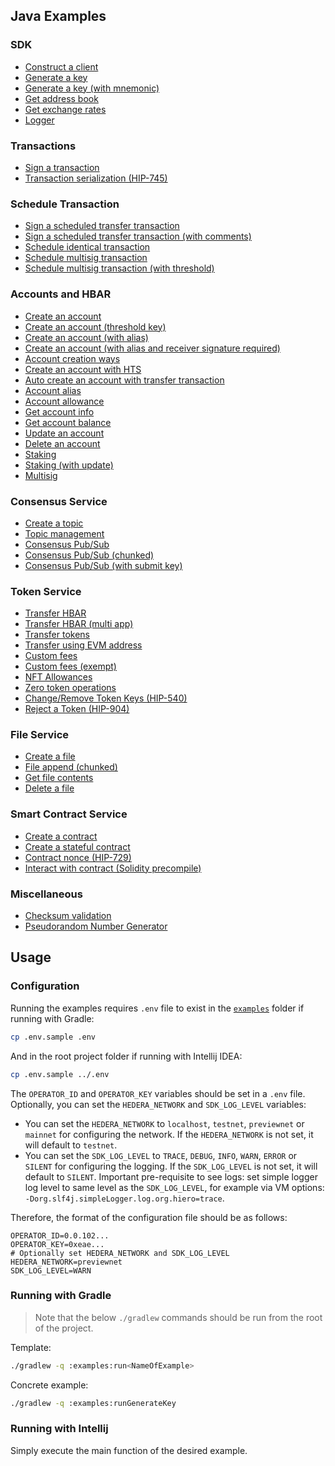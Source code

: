 ## Java Examples

### SDK

- [Construct a client](https://github.com/hiero-ledger/hiero-sdk-java/blob/main/examples/src/main/java/com/hedera/hashgraph/sdk/examples/ConstructClientExample.java)
- [Generate a key](https://github.com/hiero-ledger/hiero-sdk-java/blob/main/examples/src/main/java/com/hedera/hashgraph/sdk/examples/GenerateKeyExample.java)
- [Generate a key (with mnemonic)](https://github.com/hiero-ledger/hiero-sdk-java/blob/main/examples/src/main/java/com/hedera/hashgraph/sdk/examples/GenerateKeyWithMnemonicExample.java)
- [Get address book](https://github.com/hiero-ledger/hiero-sdk-java/blob/main/examples/src/main/java/com/hedera/hashgraph/sdk/examples/GetAddressBookExample.java)
- [Get exchange rates](https://github.com/hiero-ledger/hiero-sdk-java/blob/main/examples/src/main/java/com/hedera/hashgraph/sdk/examples/GetExchangeRatesExample.java)
- [Logger](https://github.com/hiero-ledger/hiero-sdk-java/blob/main/examples/src/main/java/com/hedera/hashgraph/sdk/examples/LoggerFunctionalitiesExample.java)

### Transactions

- [Sign a transaction](https://github.com/hiero-ledger/hiero-sdk-java/blob/main/examples/src/main/java/com/hedera/hashgraph/sdk/examples/SignTransactionExample.java)
- [Transaction serialization (HIP-745)](https://github.com/hiero-ledger/hiero-sdk-java/blob/main/examples/src/main/java/com/hedera/hashgraph/sdk/examples/TransactionSerializationExample.java)

### Schedule Transaction

- [Sign a scheduled transfer transaction](https://github.com/hiero-ledger/hiero-sdk-java/blob/main/examples/src/main/java/com/hedera/hashgraph/sdk/examples/ScheduleExample.java)
- [Sign a scheduled transfer transaction (with comments)](https://github.com/hiero-ledger/hiero-sdk-java/blob/main/examples/src/main/java/com/hedera/hashgraph/sdk/examples/ScheduledTransferExample.java)
- [Schedule identical transaction](https://github.com/hiero-ledger/hiero-sdk-java/blob/main/examples/src/main/java/com/hedera/hashgraph/sdk/examples/ScheduleIdenticalTransactionExample.java)
- [Schedule multisig transaction](https://github.com/hiero-ledger/hiero-sdk-java/blob/main/examples/src/main/java/com/hedera/hashgraph/sdk/examples/ScheduleMultiSigTransactionExample.java)
- [Schedule multisig transaction (with threshold)](https://github.com/hiero-ledger/hiero-sdk-java/blob/main/examples/src/main/java/com/hedera/hashgraph/sdk/examples/ScheduledTransactionMultiSigThresholdExample.java)

### Accounts and HBAR

- [Create an account](https://github.com/hiero-ledger/hiero-sdk-java/blob/main/examples/src/main/java/com/hedera/hashgraph/sdk/examples/CreateAccountExample.java)
- [Create an account (threshold key)](https://github.com/hiero-ledger/hiero-sdk-java/blob/main/examples/src/main/java/com/hedera/hashgraph/sdk/examples/CreateAccountThresholdKeyExample.java)
- [Create an account (with alias)](https://github.com/hiero-ledger/hiero-sdk-java/blob/main/examples/src/main/java/com/hedera/hashgraph/sdk/examples/CreateAccountWithAliasExample.java)
- [Create an account (with alias and receiver signature required)](https://github.com/hiero-ledger/hiero-sdk-java/blob/main/examples/src/main/java/com/hedera/hashgraph/sdk/examples/CreateAccountWithAliasAndReceiverSignatureRequiredExample.java)
- [Account creation ways](https://github.com/hiero-ledger/hiero-sdk-java/blob/main/examples/src/main/java/com/hedera/hashgraph/sdk/examples/AccountCreationWaysExample.java)
- [Create an account with HTS](https://github.com/hiero-ledger/hiero-sdk-java/blob/main/examples/src/main/java/com/hedera/hashgraph/sdk/examples/AccountCreateWithHtsExample.java)
- [Auto create an account with transfer transaction](https://github.com/hiero-ledger/hiero-sdk-java/blob/main/examples/src/main/java/com/hedera/hashgraph/sdk/examples/AutoCreateAccountTransferTransactionExample.java)
- [Account alias](https://github.com/hiero-ledger/hiero-sdk-java/blob/main/examples/src/main/java/com/hedera/hashgraph/sdk/examples/AccountAliasExample.java)
- [Account allowance](https://github.com/hiero-ledger/hiero-sdk-java/blob/main/examples/src/main/java/com/hedera/hashgraph/sdk/examples/AccountAllowanceExample.java)
- [Get account info](https://github.com/hiero-ledger/hiero-sdk-java/blob/main/examples/src/main/java/com/hedera/hashgraph/sdk/examples/GetAccountInfoExample.java)
- [Get account balance](https://github.com/hiero-ledger/hiero-sdk-java/blob/main/examples/src/main/java/com/hedera/hashgraph/sdk/examples/GetAccountBalanceExample.java)
- [Update an account](https://github.com/hiero-ledger/hiero-sdk-java/blob/main/examples/src/main/java/com/hedera/hashgraph/sdk/examples/UpdateAccountPublicKeyExample.java)
- [Delete an account](https://github.com/hiero-ledger/hiero-sdk-java/blob/main/examples/src/main/java/com/hedera/hashgraph/sdk/examples/DeleteAccountExample.java)
- [Staking](https://github.com/hiero-ledger/hiero-sdk-java/blob/main/examples/src/main/java/com/hedera/hashgraph/sdk/examples/StakingExample.java)
- [Staking (with update)](https://github.com/hiero-ledger/hiero-sdk-java/blob/main/examples/src/main/java/com/hedera/hashgraph/sdk/examples/StakingWithUpdateExample.java)
- [Multisig](https://github.com/hiero-ledger/hiero-sdk-java/blob/main/examples/src/main/java/com/hedera/hashgraph/sdk/examples/MultiSigOfflineExample.java)

### Consensus Service

- [Create a topic](https://github.com/hiero-ledger/hiero-sdk-java/blob/main/examples/src/main/java/com/hedera/hashgraph/sdk/examples/CreateTopicExample.java)
- [Topic management](https://github.com/hiero-ledger/hiero-sdk-java/blob/main/examples/src/main/java/com/hedera/hashgraph/sdk/examples/TopicWithAdminKeyExample.java)
- [Consensus Pub/Sub](https://github.com/hiero-ledger/hiero-sdk-java/blob/main/examples/src/main/java/com/hedera/hashgraph/sdk/examples/ConsensusPubSubExample.java)
- [Consensus Pub/Sub (chunked)](https://github.com/hiero-ledger/hiero-sdk-java/blob/main/examples/src/main/java/com/hedera/hashgraph/sdk/examples/ConsensusPubSubChunkedExample.java)
- [Consensus Pub/Sub (with submit key)](https://github.com/hiero-ledger/hiero-sdk-java/blob/main/examples/src/main/java/com/hedera/hashgraph/sdk/examples/ConsensusPubSubWithSubmitKeyExample.java)

### Token Service

- [Transfer HBAR](https://github.com/hiero-ledger/hiero-sdk-java/blob/main/examples/src/main/java/com/hedera/hashgraph/sdk/examples/TransferCryptoExample.java)
- [Transfer HBAR (multi app)](https://github.com/hiero-ledger/hiero-sdk-java/blob/main/examples/src/main/java/com/hedera/hashgraph/sdk/examples/MultiAppTransferExample.java)
- [Transfer tokens](https://github.com/hiero-ledger/hiero-sdk-java/blob/main/examples/src/main/java/com/hedera/hashgraph/sdk/examples/TransferTokensExample.java)
- [Transfer using EVM address](https://github.com/hiero-ledger/hiero-sdk-java/blob/main/examples/src/main/java/com/hedera/hashgraph/sdk/examples/TransferUsingEvmAddressExample.java)
- [Custom fees](https://github.com/hiero-ledger/hiero-sdk-java/blob/main/examples/src/main/java/com/hedera/hashgraph/sdk/examples/CustomFeesExample.java)
- [Custom fees (exempt)](https://github.com/hiero-ledger/hiero-sdk-java/blob/main/examples/src/main/java/com/hedera/hashgraph/sdk/examples/ExemptCustomFeesExample.java)
- [NFT Allowances](https://github.com/hiero-ledger/hiero-sdk-java/blob/main/examples/src/main/java/com/hedera/hashgraph/sdk/examples/NftAddRemoveAllowancesExample.java)
- [Zero token operations](https://github.com/hiero-ledger/hiero-sdk-java/blob/main/examples/src/main/java/com/hedera/hashgraph/sdk/examples/ZeroTokenOperationsExample.java)
- [Change/Remove Token Keys (HIP-540)](https://github.com/hiero-ledger/hiero-sdk-java/blob/main/examples/src/main/java/com/hedera/hashgraph/sdk/examples/ChangeRemoveTokenKeys.java)
- [Reject a Token (HIP-904)](https://github.com/hiero-ledger/hiero-sdk-java/blob/main/examples/src/main/java/com/hedera/hashgraph/sdk/examples/TokenRejectExample.java)

### File Service

- [Create a file](https://github.com/hiero-ledger/hiero-sdk-java/blob/main/examples/src/main/java/com/hedera/hashgraph/sdk/examples/CreateFileExample.java)
- [File append (chunked)](https://github.com/hiero-ledger/hiero-sdk-java/blob/main/examples/src/main/java/com/hedera/hashgraph/sdk/examples/FileAppendChunkedExample.java)
- [Get file contents](https://github.com/hiero-ledger/hiero-sdk-java/blob/main/examples/src/main/java/com/hedera/hashgraph/sdk/examples/GetFileContentsExample.java)
- [Delete a file](https://github.com/hiero-ledger/hiero-sdk-java/blob/main/examples/src/main/java/com/hedera/hashgraph/sdk/examples/DeleteFileExample.java)

### Smart Contract Service

- [Create a contract](https://github.com/hiero-ledger/hiero-sdk-java/blob/main/examples/src/main/java/com/hedera/hashgraph/sdk/examples/CreateSimpleContractExample.java)
- [Create a stateful contract](https://github.com/hiero-ledger/hiero-sdk-java/blob/main/examples/src/main/java/com/hedera/hashgraph/sdk/examples/CreateStatefulContractExample.java)
- [Contract nonce (HIP-729)](https://github.com/hiero-ledger/hiero-sdk-java/blob/main/examples/src/main/java/com/hedera/hashgraph/sdk/examples/ContractNoncesExample.java)
- [Interact with contract (Solidity precompile)](https://github.com/hiero-ledger/hiero-sdk-java/blob/main/examples/src/main/java/com/hedera/hashgraph/sdk/examples/SolidityPrecompileExample.java)

### Miscellaneous

- [Checksum validation](https://github.com/hiero-ledger/hiero-sdk-java/blob/main/examples/src/main/java/com/hedera/hashgraph/sdk/examples/ValidateChecksumExample.java)
- [Pseudorandom Number Generator](https://github.com/hiero-ledger/hiero-sdk-java/blob/main/examples/src/main/java/com/hedera/hashgraph/sdk/examples/PrngExample.java)

## Usage

### Configuration

Running the examples requires `.env` file to exist in the [`examples`](.) folder if running with Gradle:

```sh
cp .env.sample .env
```

And in the root project folder if running with Intellij IDEA:

```sh
cp .env.sample ../.env
```

The `OPERATOR_ID` and `OPERATOR_KEY` variables should be set in a `.env` file.
Optionally, you can set the `HEDERA_NETWORK` and `SDK_LOG_LEVEL` variables:
- You can set the `HEDERA_NETWORK` to `localhost`, `testnet`, `previewnet` or `mainnet`
for configuring the network. If the `HEDERA_NETWORK` is not set, it will default to `testnet`.
- You can set the `SDK_LOG_LEVEL` to `TRACE`, `DEBUG`, `INFO`, `WARN`, `ERROR` or `SILENT`
for configuring the logging. If the `SDK_LOG_LEVEL` is not set, it will default to `SILENT`.
Important pre-requisite to see logs: set simple logger log level to same level as the `SDK_LOG_LEVEL`,
for example via VM options: `-Dorg.slf4j.simpleLogger.log.org.hiero=trace`.

Therefore, the format of the configuration file should be as follows:

```.properties
OPERATOR_ID=0.0.102...
OPERATOR_KEY=0xeae...
# Optionally set HEDERA_NETWORK and SDK_LOG_LEVEL
HEDERA_NETWORK=previewnet
SDK_LOG_LEVEL=WARN
```

### Running with Gradle

> Note that the below `./gradlew` commands should be run from the root of the project.

Template:

```sh
./gradlew -q :examples:run<NameOfExample>
```

Concrete example:

```sh
./gradlew -q :examples:runGenerateKey
```

### Running with Intellij

Simply execute the main function of the desired example.
